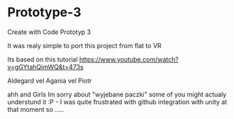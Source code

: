 # Prototype-3
Create with Code Prototyp 3

It was realy simple to port this project from flat to VR

Its based on this tutorial
https://www.youtube.com/watch?v=gGYtahQjmWQ&t=473s

Aldegard vel Agania vel Piotr

ahh and Girls Im sorry about "wyjebane paczki" some of you might actualy understund it :P - I was quite frustrated with github integration with unity at that moment so .....
